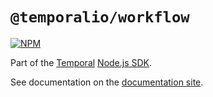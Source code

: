 # `@temporalio/workflow`

[![NPM](https://img.shields.io/npm/v/@temporalio/workflow?style=for-the-badge)](https://www.npmjs.com/package/@temporalio/workflow)

Part of the [Temporal](https://temporal.io) [Node.js SDK](https://www.npmjs.com/package/temporalio).

See documentation on the [documentation site](https://docs.temporal.io/docs/node/introduction).
